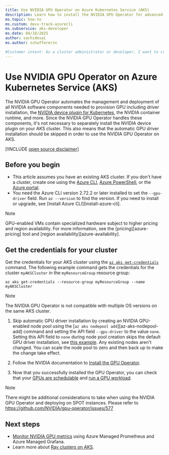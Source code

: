 ```yaml
---
title: Use NVIDIA GPU Operator on Azure Kubernetes Service (AKS)
description: Learn how to install the NVIDIA GPU Operator for advanced GPU deployments on AKS.
ms.topic: how-to
ms.custom: devx-track-azurecli
ms.subservice: aks-developer
ms.date: 04/18/2025
author: sachidesai
ms.author: schaffererin

#Customer intent: As a cluster administrator or developer, I want to create an AKS cluster that can use high-performance GPU-based VMs and configure them for advanced AI or HPC workload deployments using the NVIDIA GPU Operator.
---
```


# Use NVIDIA GPU Operator on Azure Kubernetes Service (AKS)

The NVIDIA GPU Operator automates the management and deployment of all NVIDIA software components needed to provision GPU including driver installation, the [NVIDIA device plugin for Kubernetes](https://github.com/NVIDIA/k8s-device-plugin?tab=readme-ov-file), the NVIDIA container runtime, and more. Since the NVIDIA GPU Operator handles these components, it's not necessary to separately install the NVIDIA device plugin on your AKS cluster. This also means that the automatic GPU driver installation should be skipped in order to use the NVIDIA GPU Operator on AKS.

[!INCLUDE [open source disclaimer](./includes/open-source-disclaimer.md)]

## Before you begin

* This article assumes you have an existing AKS cluster. If you don't have a cluster, create one using the [Azure CLI][aks-quickstart-cli], [Azure PowerShell][aks-quickstart-powershell], or the [Azure portal][aks-quickstart-portal].
* You need the Azure CLI version 2.72.2 or later installed to set the `--gpu-driver` field. Run `az --version` to find the version. If you need to install or upgrade, see [Install Azure CLI][install-azure-cli].

> [!NOTE]
> GPU-enabled VMs contain specialized hardware subject to higher pricing and region availability. For more information, see the [pricing][azure-pricing] tool and [region availability][azure-availability].

## Get the credentials for your cluster

Get the credentials for your AKS cluster using the [`az aks get-credentials`][az-aks-get-credentials] command. The following example command gets the credentials for the cluster `myAKSCluster` in the `myResourceGroup` resource group:

```azurecli-interactive
az aks get-credentials --resource-group myResourceGroup --name myAKSCluster
```

> [!NOTE]
> The NVIDIA GPU Operator is not compatible with multiple OS versions on the same AKS cluster.

1. Skip automatic GPU driver installation by creating an NVIDIA GPU-enabled node pool using the [`az aks nodepool add`][az-aks-nodepool-add] command and setting the API field `--gpu-driver` to the value `none`. Setting this API field to `none` during node pool creation skips the default GPU driver installation, see [this example](gpu-cluster.md#skip-gpu-driver-installation). Any existing nodes aren't changed. You can scale the node pool to zero and then back up to make the change take effect.

2. Follow the NVIDIA documentation to [Install the GPU Operator](https://docs.nvidia.com/datacenter/cloud-native/gpu-operator/latest/getting-started.html).

3. Now that you successfully installed the GPU Operator, you can check that your [GPUs are schedulable](gpu-cluster.md#confirm-that-gpus-are-schedulable) and [run a GPU workload](gpu-cluster.md#run-a-gpu-enabled-workload).

> [!NOTE]
> There might be additional considerations to take when using the NVIDIA GPU Operator and deploying on SPOT instances. Please refer to <https://github.com/NVIDIA/gpu-operator/issues/577>


## Next steps

- [Monitor NVIDIA GPU metrics](monitor-gpu-metrics.md) using Azure Managed Prometheus and Azure Managed Grafana.
- Learn more about [Ray clusters on AKS](ray-overview.md).

<!-- LINKS -->
[az-aks-get-credentials]: /cli/azure/aks#az_aks_get_credentials
[aks-quickstart-cli]: ./learn/quick-kubernetes-deploy-cli.md
[aks-quickstart-portal]: ./learn/quick-kubernetes-deploy-portal.md
[aks-quickstart-powershell]: ./learn/quick-kubernetes-deploy-powershell.md